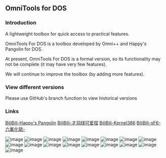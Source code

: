 ## OmniTools for DOS

### Introduction

  A lightweight toolbox for quick access to practical features.
  
  OmniTools For DOS is a toolbox developed by Omni++ and Happy's Pangolin for DOS.
  
  At present, OmniTools For DOS is a formal version, so its functionality may not be complete (it may have very few features). 
  
  We will continue to improve the toolbox (by adding more features).

  
### View different versions

Please use GitHub's branch function to view historical versions


### Links

[BiliBili-Happy's Pangolin](https://space.bilibili.com/1577944011)
[BiliBili-才羽绿可爱捏](https://space.bilibili.com/1582448018)
[BiliBili-Kernel386](https://space.bilibili.com/3493086896326883)
[BiliBili-sF6-六氟化硫-](https://space.bilibili.com/2085020713)

![image](https://github.com/Happys-Pangolin/OmniTools-For-DOS/assets/166889997/195a71e4-5513-4c64-8753-ffd6de47c01e)
![image](https://github.com/Happys-Pangolin/OmniTools-For-DOS/assets/166889997/2e732d23-35c0-4665-a148-3c469789599a)
![image](https://github.com/Happys-Pangolin/OmniTools-For-DOS/assets/166889997/c0e09d96-28bf-4144-9319-57c3982692d9)
![image](https://github.com/Happys-Pangolin/OmniTools-For-DOS/assets/166889997/fb66ff23-fc5f-4d56-80cc-785a3d0742b3)
![image](https://github.com/Happys-Pangolin/OmniTools-For-DOS/assets/166889997/5c33f6f7-8fd4-4519-9f65-13b1f08fdc39)
![image](https://github.com/Happys-Pangolin/OmniTools-For-DOS/assets/166889997/44cadb31-4449-4257-bfb1-4885efdd8242)
![image](https://github.com/Happys-Pangolin/OmniTools-For-DOS/assets/166889997/0e00b123-0371-4aef-9501-dcdb7326ae3c)
![image](https://github.com/Happys-Pangolin/OmniTools-For-DOS/assets/166889997/28fdd6ea-4804-4984-8f5e-fa3f4b694dc7)
![image](https://github.com/Happys-Pangolin/OmniTools-For-DOS/assets/166889997/0bd5a440-4723-43ee-9b55-58b1e9455522)
![image](https://github.com/Happys-Pangolin/OmniTools-For-DOS/assets/166889997/462a23e6-9e6b-45ff-93be-3157015252f1)
![image](https://github.com/Happys-Pangolin/OmniTools-For-DOS/assets/166889997/857b7943-7de2-43c3-adf2-ae8c645dc439)
![image](https://github.com/Happys-Pangolin/OmniTools-For-DOS/assets/166889997/825bbc72-365e-4f7b-80a3-dd9b559b200d)
![image](https://github.com/Happys-Pangolin/OmniTools-For-DOS/assets/166889997/658a5970-094c-4925-8c44-a49aa03cfab2)
![image](https://github.com/Happys-Pangolin/OmniTools-For-DOS/assets/166889997/b8de87f6-c475-4121-9aca-3ee6221c319b)
![image](https://github.com/Happys-Pangolin/OmniTools-For-DOS/assets/166889997/e82125c2-fb06-406d-8b74-8b07593deaa2)
![image](https://github.com/Happys-Pangolin/OmniTools-For-DOS/assets/166889997/f0a5999e-c9cd-4e1b-898e-97e08a377912)
![image](https://github.com/Happys-Pangolin/OmniTools-For-DOS/assets/166889997/02840ec4-00c4-42f7-a90f-1039d7d0903a)


